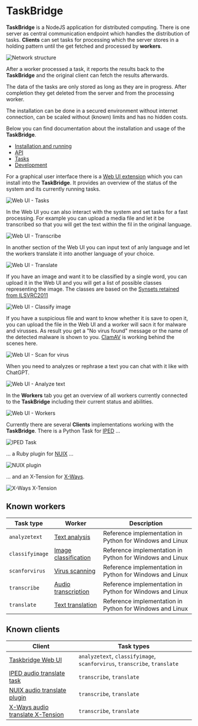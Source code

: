 # TaskBridge

**TaskBridge** is a NodeJS application for distributed computing. There is one server as central communication endpoint which handles the distribution of tasks. **Clients** can set tasks for processing which the server stores in a holding pattern until the get fetched and processed by **workers**.

![Network structure](doc/images/network-structure.png)

After a worker processed a task, it reports the results back to the **TaskBridge** and the original client can fetch the results afterwards.

The data of the tasks are only stored as long as they are in progress. After completion they get deleted from the server and from the processing worker.

The installation can be done in a secured environment without internet connection, can be scaled without (known) limits and has no hidden costs.

Below you can find documentation about the installation and usage of the **TaskBridge**.

- [Installation and running](doc/INSTALLATION.md)
- [API](doc/API.md)
- [Tasks](doc/TASKS.md)
- [Development](doc/DEVELOPMENT.md)

For a graphical user interface there is a [Web UI extension](https://github.com/hilderonny/taskbridge-webui) which you can install into the **TaskBridge**. It provides an overview of the status of the system and its currently running tasks.

![Web UI - Tasks](doc/images/webui-tasks.png)

In the Web UI you can also interact with the system and set tasks for a fast processing. For example you can upload a media file and let it be transcribed so that you will get the text within the fil in the original language.

![Web UI - Transcribe](doc/images/webui-transcribe.png)

In another section of the Web UI you can input text of anly language and let the workers translate it into another language of your choice.

![Web UI - Translate](doc/images/webui-translate.png)

If you have an image and want it to be classified by a single word, you can upload it in the Web UI and you will get a list of possible classes representing the image. The classes are based on the [Synsets retained from ILSVRC2011](https://image-net.org/challenges/LSVRC/2012/browse-synsets)

![Web UI - Classify image](doc/images/webui-classifyimage.png)

If you have a suspicious file and want to know whether it is save to open it, you can upload the file in the Web UI and a worker will sacn it for malware and virusses. As result you get a "No virus found" message or the name of the detected malware is shown to you. [ClamAV](https://www.clamav.net/) is working behind the scenes here.

![Web UI - Scan for virus](doc/images/webui-scanforvirus.png)

When you need to analyzes or rephrase a text you can chat with it like with ChatGPT.

![Web UI - Analyze text](doc/images/webui-analyzetext.png)

In the **Workers** tab you get an overview of all workers currently connected to the **TaskBridge** including their current status and abilities.

![Web UI - Workers](doc/images/webui-workers.png)

Currently there are several **Clients** implementations working with the **TaskBridge**. There is a Python Task for [IPED](https://github.com/sepinf-inc/IPED) ...

![IPED Task](doc/images/iped-task.png)

... a Ruby plugin for [NUIX](https://www.nuix.com/) ...

![NUIX plugin](doc/images/nuix-plugin.png)

... and an X-Tension for [X-Ways](https://www.x-ways.net/).

![X-Ways X-Tension](doc/images/xways-extension.png)


## Known workers

|Task type|Worker|Description|
|---|---|---|
|`analyzetext`|[Text analysis](https://github.com/hilderonny/taskworker-analyzetext)|Reference implementation in Python for Windows and Linux|
|`classifyimage`|[Image classification](https://github.com/hilderonny/taskworker-classifyimage)|Reference implementation in Python for Windows and Linux|
|`scanforvirus`|[Virus scanning](https://github.com/hilderonny/taskworker-scanforvirus)|Reference implementation in Python for Windows and Linux|
|`transcribe`|[Audio transcription](https://github.com/hilderonny/taskworker-transcribe)|Reference implementation in Python for Windows and Linux|
|`translate`|[Text translation](https://github.com/hilderonny/taskworker-translate)|Reference implementation in Python for Windows and Linux|

## Known clients

|Client|Task types|
|---|---|
|[Taskbridge Web UI](https://github.com/hilderonny/taskbridge-webui)|`analyzetext`, `classifyimage`, `scanforvirus`, `transcribe`, `translate`|
|[IPED audio translate task](https://github.com/hilderonny/iped-audiotranslatetask)|`transcribe`, `translate`|
|[NUIX audio translate plugin](https://github.com/hilderonny/nuix-audiotranslateplugin)|`transcribe`, `translate`|
|[X-Ways audio translate X-Tension](https://github.com/hilderonny/xways-audiotranslate)|`transcribe`, `translate`|